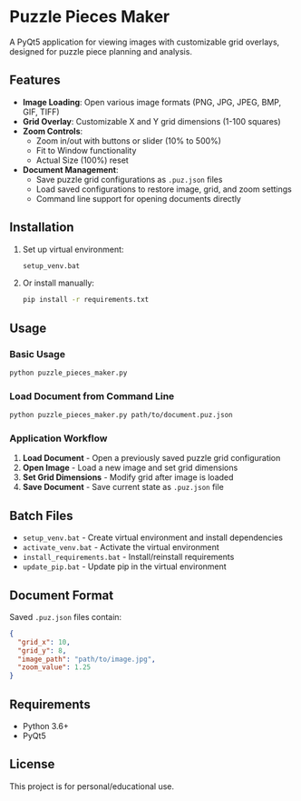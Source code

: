 # Puzzle Pieces Maker

A PyQt5 application for viewing images with customizable grid overlays, designed for puzzle piece planning and analysis.

## Features

- **Image Loading**: Open various image formats (PNG, JPG, JPEG, BMP, GIF, TIFF)
- **Grid Overlay**: Customizable X and Y grid dimensions (1-100 squares)
- **Zoom Controls**: 
  - Zoom in/out with buttons or slider (10% to 500%)
  - Fit to Window functionality
  - Actual Size (100%) reset
- **Document Management**:
  - Save puzzle grid configurations as `.puz.json` files
  - Load saved configurations to restore image, grid, and zoom settings
  - Command line support for opening documents directly

## Installation

1. Set up virtual environment:
   ```bash
   setup_venv.bat
   ```

2. Or install manually:
   ```bash
   pip install -r requirements.txt
   ```

## Usage

### Basic Usage
```bash
python puzzle_pieces_maker.py
```

### Load Document from Command Line
```bash
python puzzle_pieces_maker.py path/to/document.puz.json
```

### Application Workflow
1. **Load Document** - Open a previously saved puzzle grid configuration
2. **Open Image** - Load a new image and set grid dimensions
3. **Set Grid Dimensions** - Modify grid after image is loaded
4. **Save Document** - Save current state as `.puz.json` file

## Batch Files

- `setup_venv.bat` - Create virtual environment and install dependencies
- `activate_venv.bat` - Activate the virtual environment
- `install_requirements.bat` - Install/reinstall requirements
- `update_pip.bat` - Update pip in the virtual environment

## Document Format

Saved `.puz.json` files contain:
```json
{
  "grid_x": 10,
  "grid_y": 8,
  "image_path": "path/to/image.jpg",
  "zoom_value": 1.25
}
```

## Requirements

- Python 3.6+
- PyQt5

## License

This project is for personal/educational use.
